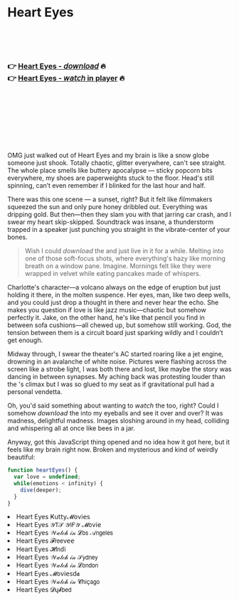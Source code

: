 <h1>Heart Eyes</h1>

<br><br><br>

<h3>👉 <a href="https://Seths-arpaterni1972.github.io/ylqyqqdrmd/">Heart Eyes - 𝘥𝘰𝘸𝘯𝘭𝘰𝘢𝘥</a> 🔥<br>
👉 <a href="https://Seths-arpaterni1972.github.io/ylqyqqdrmd/">Heart Eyes - 𝘸𝘢𝘵𝘤𝘩 in player</a> 🔥
</h3>



<br><br><br><br><br><br><br>


OMG just walked out of Heart Eyes and my brain is like a snow globe someone just shook. Totally chaotic, glitter everywhere, can't see straight. The whole place smells like buttery apocalypse — sticky popcorn bits everywhere, my shoes are paperweights stuck to the floor. Head's still spinning, can’t even remember if I blinked for the last hour and half. 

There was this one scene — a sunset, right? But it felt like 𝘧𝘪𝘭𝘮makers squeezed the sun and only pure honey dribbled out. Everything was dripping gold. But then—then they slam you with that jarring car crash, and I swear my heart skip-skipped. Soundtrack was insane, a thunderstorm trapped in a speaker just punching you straight in the vibrate-center of your bones.

> Wish I could 𝘥𝘰𝘸𝘯𝘭𝘰𝘢𝘥 the   and just live in it for a while. Melting into one of those soft-focus shots, where everything's hazy like morning breath on a window pane. Imagine. Mornings felt like they were wrapped in velvet while eating pancakes made of whispers.

Charlotte's character—a volcano always on the edge of eruption but just holding it there, in the molten suspence. Her eyes, man, like two deep wells, and you could just drop a thought in there and never hear the echo. She makes you question if love is like jazz music—chaotic but somehow perfectly it. Jake, on the other hand, he's like that pencil you find in between sofa cushions—all chewed up, but somehow still working. God, the tension between them is a circuit board just sparking wildly and I couldn’t get enough.

Midway through, I swear the theater's AC started roaring like a jet engine, drowning in an avalanche of white noise. Pictures were flashing across the screen like a strobe light, I was both there and lost, like maybe the story was dancing in between synapses. My aching back was protesting louder than the  's climax but I was so glued to my seat as if gravitational pull had a personal vendetta.

Oh, you'd said something about wanting to 𝘸𝘢𝘵𝘤𝘩 the   too, right? Could I somehow 𝘥𝘰𝘸𝘯𝘭𝘰𝘢𝘥 the   into my eyeballs and see it over and over? It was madness, delightful madness. Images sloshing around in my head, colliding and whispering all at once like bees in a jar.

Anyway, got this JavaScript thing opened and no idea how it got here, but it feels like my brain right now. Broken and mysterious and kind of weirdly beautiful:

```javascript
function heartEyes() { 
  var love = undefined; 
  while(emotions < infinity) { 
    dive(deeper); 
  } 
}
```

<li>Heart Eyes Ҝ𝗎𝗍𝗍𝗒𝓜𝗈ν𝗂𝖾𝗌</li>
<li>Heart Eyes 𝒴𝖳𝒮 𝒴𝖨𝖥𝒴 𝓜𝗈ν𝗂𝖾</li>
<li>Heart Eyes 𝒲𝒶𝓉𝒸𝒽 𝒾𝓃 𝓛𝗈𝗌 𝒜𝗇𝗀𝖾𝗅𝖾𝗌</li>
<li>Heart Eyes 𝓕𝗋𝖾𝖾ν𝖾𝖾</li>
<li>Heart Eyes 𝓗𝗂𝗇ԁ𝗂</li>
<li>Heart Eyes 𝒲𝒶𝓉𝒸𝒽 𝒾𝓃 𝒮𝗒𝖽𝗇𝖾𝗒</li>
<li>Heart Eyes 𝒲𝒶𝓉𝒸𝒽 𝒾𝓃 𝓛𝗈𝗇𝖽𝗈𝗇</li>
<li>Heart Eyes 𝓜𝗈ν𝗂𝖾𝗌ԁ𝖆</li>
<li>Heart Eyes 𝒲𝒶𝓉𝒸𝒽 𝒾𝓃 𝓒𝗁𝗂ç𝖺𝗀𝗈</li>
<li>Heart Eyes 𝓓ų𝓫𝖻𝖾𝖽</li>
